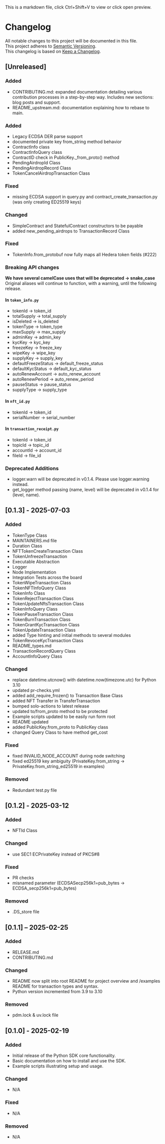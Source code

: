 This is a markdown file, click Ctrl+Shift+V to view or click open preview.

# Changelog

All notable changes to this project will be documented in this file.  
This project adheres to [Semantic Versioning](https://semver.org).  
This changelog is based on [Keep a Changelog](https://keepachangelog.com/en/1.1.0/).

## [Unreleased]
### Added
- CONTRIBUTING.md: expanded documentation detailing various contribution processes in a step-by-step way. Includes new sections: blog posts and support.
- README_upstream.md: documentation explaining how to rebase to main.

### Added
- Legacy ECDSA DER parse support
- documented private key from_string method behavior
- ContractInfo class
- ContractInfoQuery class
- ContractID check in PublicKey._from_proto() method
- PendingAirdropId Class
- PendingAirdropRecord Class
- TokenCancelAirdropTransaction Class

### Fixed
- missing ECDSA support in query.py and contract_create_transaction.py (was only creating ED25519 keys)

### Changed
- SimpleContract and StatefulContract constructors to be payable
- added new_pending_airdrops to TransactionRecord Class

### Fixed
- TokenInfo.from_protobuf now fully maps all Hedera token fields (#222)

### Breaking API changes
**We have several camelCase uses that will be deprecated → snake_case**  
Original aliases will continue to function, with a warning, until the following release.

#### In `token_info.py`
- tokenId → token_id 
- totalSupply → total_supply 
- isDeleted → is_deleted
- tokenType → token_type 
- maxSupply → max_supply 
- adminKey → admin_key 
- kycKey → kyc_key
- freezeKey → freeze_key 
- wipeKey → wipe_key
- supplyKey → supply_key
- defaultFreezeStatus → default_freeze_status  
- defaultKycStatus → default_kyc_status 
- autoRenewAccount → auto_renew_account 
- autoRenewPeriod → auto_renew_period 
- pauseStatus → pause_status 
- supplyType → supply_type  

#### In `nft_id.py`
- tokenId → token_id 
- serialNumber → serial_number 

#### In `transaction_receipt.py`
- tokenId → token_id
- topicId → topic_id  
- accountId → account_id 
- fileId → file_id

### Deprecated Additions
- logger.warn will be deprecated in v0.1.4. Please use logger.warning instead.
- get_logger method passing (name, level) will be deprecated in v0.1.4 for (level, name).


## [0.1.3] - 2025-07-03
### Added
- TokenType Class
- MAINTAINERS.md file
- Duration Class
- NFTTokenCreateTransaction Class
- TokenUnfreezeTransaction
- Executable Abstraction
- Logger
- Node Implementation
- Integration Tests across the board
- TokenWipeTransaction Class
- TokenNFTInfoQuery Class
- TokenInfo Class
- TokenRejectTransaction Class
- TokenUpdateNftsTransaction Class
- TokenInfoQuery Class
- TokenPauseTransaction Class
- TokenBurnTransaction Class
- TokenGrantKycTransaction Class
- TokenUpdateTransaction Class
- added Type hinting and initial methods to several modules
- TokenRevoceKycTransaction Class
- README_types.md
- TransactionRecordQuery Class
- AccountInfoQuery Class


### Changed
- replace datetime.utcnow() with datetime.now(timezone.utc) for Python 3.10
- updated pr-checks.yml
- added add_require_frozen() to Transaction Base Class
- added NFT Transfer in TransferTransaction
- bumped solo-actions to latest release
- updated to/from_proto method to be protected
- Example scripts updated to be easily run form root
- README updated
- added PublicKey.from_proto to PublicKey class
- changed Query Class to have method get_cost

### Fixed
- fixed INVALID_NODE_ACCOUNT during node switching
- fixed ed25519 key ambiguity (PrivateKey.from_string -> PrivateKey.from_string_ed25519 in examples)

### Removed
- Redundant test.py file


## [0.1.2] - 2025-03-12
### Added
- NFTId Class

### Changed
- use SEC1 ECPrivateKey instead of PKCS#8

### Fixed
- PR checks
- misnamed parameter (ECDSASecp256k1=pub_bytes -> ECDSA_secp256k1=pub_bytes)

### Removed
- .DS_store file


## [0.1.1] – 2025-02-25
### Added
- RELEASE.md
- CONTRIBUTING.md

### Changed
- README now split into root README for project overview and /examples README for transaction types and syntax.
- Python version incremented from 3.9 to 3.10

### Removed
- pdm.lock & uv.lock file


## [0.1.0] - 2025-02-19
### Added
- Initial release of the Python SDK core functionality.
- Basic documentation on how to install and use the SDK.
- Example scripts illustrating setup and usage.

### Changed
- N/A

### Fixed
- N/A

### Removed
- N/A
